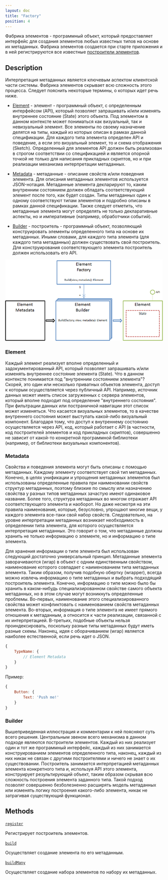 ```yaml
---
layout: doc
title: "Factory"
position: 4
---
```


Фабрика элементов - программный объект, который предоставляет интерфейс для создания элементов любых
известных типов на основе их метаданных. Фабрика элементов создается при старте приложения и в ней
регистрируются все известные [построители элементов](Builder).

## Description

Интерпретация метаданных является ключевым аспектом клиентской части системы. Фабрика элементов
скрывает всю сложность этого процесса. Следует пояснить некоторые термины, о которых идет речь ниже.

* [Element](#element) - элемент - программный объект, с определенным интерфейсом (API), который позволяет запрашивать
и/или изменять внутреннее состояние (State) этого объекта. Под элементом в данном контексте может пониматься
как визуальный, так и невизуальный элемент. Все элементы по своему назначение делятся на типы, каждый
из которых описан в рамках данной спецификации. Для каждого типа элемента определен API и поведение,
а если это визуальный элемент, то и схема отображения (Sketch). Определенный для элементов API должен
быть реализован в строгом соответствии со спецификацией и является опорной точкой не только для написания
прикладных скриптов, но и при реализации механизма интерпретации метаданных.

* [Metadata](#metadata) - метаданные - описание свойств и/или поведения элемента. Для описания метаданных элементов
используется JSON-нотация. Метаданные элемента декларируют то, каким внутренним состоянием должен обладать
соответствующий элемент после того, как будет создан. Типы метаданных один к одному соответствуют типам
элементов и подробно описаны в рамках данной спецификации. Также следует отметить, что метаданные элемента
могут определять не только декларативные аспекты, но и императивные (например, обработчики событий).

* [Builder](#builder) - построитель - программный объект, позволяющий конструировать элементы определенного типа
на основе их метаданных. Иными словами, для каждого типа элемента (для каждого типа метаданных) должен
существовать свой построитель. Для конструирования соответствующего элемента построитель должен
использовать его API.

![](BuilderAspects.png)

### Element

Каждый элемент реализует вполне определенный и задокументированный API, который позволяет запрашивать
и/или изменять внутреннее состояние элемента (State). Что в данном контексте понимается под
"внутренним состоянием элемента"? Скорей, это один или несколько приватных объектов элемента, доступ
к которым осуществляется через публичный API. Например, источник данных может иметь список загруженных
с сервера элементов, который вполне подходит под определение "внутреннего состояния". При фильтрации
данных или постраничной навигации этот список может изменяться. Что касается визуальных элементов, то
в качестве внутреннего состояния может выступать какой-либо визуальный компонент. Благодаря тому,
что доступ к внутреннему состоянию осуществляется через API, код, который работает с API (в частности,
код построителей элементов и код прикладных скриптов), совершенно не зависит от какой-то конкретной
программной библиотеки (например, от библиотеки визуальных компонентов).

### Metadata

Свойства и поведения элемента могут быть описаны с помощью метаданных. Каждому элементу соответствует
свой тип метаданных. Конечно, в целях унификации и упрощения метаданных элементов был использованы
определенные правила при наименовании свойств структур метаданных, поэтому близкие по смыслу или
назначению свойства у разных типов метаданных зачастую имеют одинаковое название. Более того, структура
метаданных во многом отражает API соответствующего элемента и наоборот. Но даже несмотря на эти правила
наименования, которые, безусловно, упрощают многие вещи, у каждого элемента все-таки свой набор свойств.
Следовательно, на уровне интерпретации метаданных возникает необходимость в определении типа элемента,
для которого осуществляется интерпретация метаданных. Это говорит о том, что метаданные должны хранить
не только информацию о элементе, но и информацию о типе элемента.

Для хранения информации о типе элемента был использован следующий достаточно универсальный принцип.
Метаданные элемента заворачиваются (wrap) в объект с одним единственным свойством, наименование
которого совпадает с наименованием типа метаданных элемента. Таким образом, получив подобную
обертку (wrapper), всегда можно извлечь информацию о типе метаданных и выбрать подходящий
построитель элемента. Конечно, информацию о типе можно было бы хранить в каком-нибудь специализированном
свойстве самого объекта метаданных, но в этом случае могут возникнуть определенные проблемы.
Во-первых, наименование этого специализированного свойства может конфликтовать с наименованием свойств
метаданных элемента. Во-вторых, информация о типе элемента не имеет прямого отношения к метаданным,
а относится к части реализации, связанной с их интерпретацией. В-третьих, подобные объекты нельзя
проиндексировать, поскольку разные типы метаданных будут иметь разные схемы. Наконец, идея
с оборачиванием (wrap) является наиболее естественной, если речь идет о JSON.

```js
{
	TypeName: {
		// Element Metadata
	}
}
```

Пример:

```js
{
	Button: {
		Text: 'Push me!'
	}
}
```

### Builder

Вышеприведенная иллюстрация и комментарии к ней поясняют суть всего решения. Центральным звеном всего
механизма в данном подходе являются построители элементов. Каждый из них реализует один и тот же программный
интерфейс, каждый из них занимается конструированием элементов определенного типа, наконец, каждый
из них никак не связан с другими построителями и ничего не знает о их существовании. Построитель
занимается интерпретацией метаданных элемента конкретного типа и, используя API этого элемента,
конструирует результирующий объект, таким образом скрывая всю сложность построения элемента заданного
типа. Такой подход позволят совершенно безболезненно расширять модель метаданных или изменять логику
построения какого-либо элемента, никак не затрагивая существующий функционал.

## Methods

[`register`](Factory.register/)

Регистрирует построитель элементов.

[`build`](Factory.build/)

Осуществляет создание элемента по его метаданным.

[`buildMany`](Factory.buildMany/)

Осуществляет создание набора элементов по набору их метаданных.
